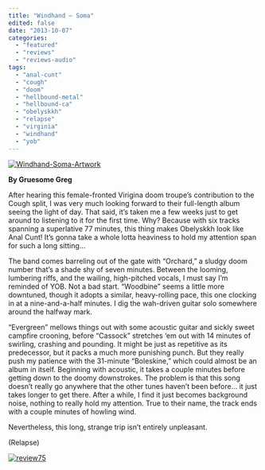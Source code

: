 ```yaml
---
title: "Windhand – Soma"
edited: false
date: "2013-10-07"
categories:
  - "featured"
  - "reviews"
  - "reviews-audio"
tags:
  - "anal-cunt"
  - "cough"
  - "doom"
  - "hellbound-metal"
  - "hellbound-ca"
  - "obelyskkh"
  - "relapse"
  - "virginia"
  - "windhand"
  - "yob"
---
```


[![Windhand-Soma-Artwork](http://www.hellbound.ca/wp-content/uploads/2013/10/Windhand-Soma-Artwork.jpg)](http://www.hellbound.ca/wp-content/uploads/2013/10/Windhand-Soma-Artwork.jpg)

**By Gruesome Greg**

After hearing this female-fronted Virigina doom troupe’s contribution to the Cough split, I was very much looking forward to their full-length album seeing the light of day. That said, it’s taken me a few weeks just to get around to listening to it for the first time. Why? Because with six tracks spanning a superlative 77 minutes, this thing makes Obelyskkh look like Anal Cunt! It’s gonna take a whole lotta heaviness to hold my attention span for such a long sitting…

The band comes barreling out of the gate with “Orchard,” a sludgy doom number that’s a shade shy of seven minutes. Between the looming, lumbering riffs, and the wailing, high-pitched vocals, I must say I’m reminded of YOB. Not a bad start. “Woodbine” seems a little more downtuned, though it adopts a similar, heavy-rolling pace, this one clocking in at a nine-and-a-half minutes. I dig the wah-driven guitar solo somewhere around the halfway mark.

“Evergreen” mellows things out with some acoustic guitar and sickly sweet campfire crooning, before “Cassock” stretches ‘em out with 14 minutes of swirling, crashing and pounding. It might be just as repetitive as its predecessor, but it packs a much more punishing punch. But they really push my patience with the 31-minute “Boleskine,” which could almost be an album in itself. Beginning with acoustic, it takes a couple minutes before getting down to the doomy downstrokes. The problem is that this song doesn’t really go anywhere that the other tunes haven’t been before… it just takes longer to get there. After a while, I find it just becomes background noise, nothing to really hold my attention. True to their name, the track ends with a couple minutes of howling wind.

Nevertheless, this long, strange trip isn’t entirely unpleasant.

(Relapse)

[![review75](http://www.hellbound.ca/wp-content/uploads/2009/09/review75.png)](http://www.hellbound.ca/wp-content/uploads/2009/09/review75.png)
